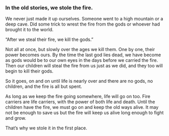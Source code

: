 ### In the old stories, we stole the fire.

We never just made it up ourselves. Someone went to a high mountain or a deep cave. Did some trick to wrest the fire from the gods or whoever had brought it to the world. 

“After we steal their fire, we kill the gods.”

Not all at once, but slowly over the ages we kill them. One by one, their power becomes ours. By the time the last god lies dead, we have become as gods would be to our own eyes in the days before we carried the fire. Then our children will steal the fire from us just as we did, and they too will begin to kill their gods.

So it goes, on and on until life is nearly over and there are no gods, no children, and the fire is all but spent.

As long as we keep the fire going somewhere, life will go on too. Fire carriers are life carriers, with the power of both life and death. Until the children have the fire, we must go on and keep the old ways alive. It may not be enough to save us but the fire will keep us alive long enough to fight and grow. 

That’s why we stole it in the first place. 